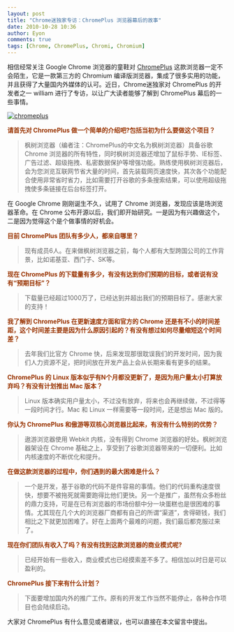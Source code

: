 ```yaml
---
layout: post
title: "Chrome迷独家专访：ChromePlus 浏览器幕后的故事"
date: 2010-10-28 10:36
author: Eyon
comments: true
tags: [Chrome, ChromePlus, Chromi, Chromium]
---
```

相信经常关注 Google Chrome 浏览器的童鞋对 [ChromePlus](http://www.chromeplus.org) 这款浏览器一定不会陌生，它是一款第三方的 Chromium 编译版浏览器，集成了很多实用的功能，并且获得了大量国内外媒体的认可。近日，Chrome迷独家对 ChromePlus 的开发者之一 william 进行了专访，以让广大读者能够了解到 ChromePlus 幕后的一些事情。

<a href="http://img.chromi.org/2010/10/chromeplus1.png">![](http://img.chromi.org/2010/10/chromeplus1.png "chromeplus")</a>

**<span style="color: #993300;">请首先对 ChromePlus 做一个简单的介绍吧?包括当初为什么要做这个项目？</span>**



>枫树浏览器（编者注：ChromePlus的中文名为枫树浏览器）具备谷歌 Chrome 浏览器的所有特性，同时枫树浏览器还增加了鼠标手势、IE标签、广告过滤、超级拖拽、私密数据保护等增强功能。熟练使用枫树浏览器后，会为您浏览互联网节省大量的时间，首先装载网页速度快，其次各个功能配合使用非常省时省力，比如需要打开谷歌的多条搜索结果，可以使用超级拖拽使多条链接在后台标签打开。

在 Google Chrome 刚刚诞生不久，试用了 Chrome 浏览器，发现应该是场浏览器革命。在 Chrome 公布开源以后，我们即开始研究。一是因为有兴趣做这个，二是因为觉得这个是个做事情的好机会。



<span style="color: #993300;">**目前 ChromePlus 团队有多少人，都来自哪里？**</span>





>现有成员6人。在来做枫树浏览器之前，每个人都有大型跨国公司的工作背景，比如诺基亚、西门子、SK等。





**<span style="color: #993300;">现在 ChromePlus 的下载量有多少，有没有达到你们预期的目标，或者说有没有“预期目标”？</span>**





>下载量已经超过1000万了，已经达到并超出我们的预期目标了。感谢大家的支持！





<span style="color: #993300;">**我了解到 ChromePlus 在更新速度方面和官方的 Chrome 还是有不小的时间差距，这个时间差主要是因为什么原因引起的？有没有想过如何尽量缩短这个时间差？**</span>





>去年我们比官方 Chrome 快，后来发现那很耽误我们的开发时间，因为我们人力资源不足，把时间放在开发产品上会从长期来看有更多的结果。





**<span style="color: #993300;">ChromePlus 的 Linux 版本似乎有N个月都没更新了，是因为用户量太小打算放弃吗？有没有计划推出 Mac 版本？</span>**





>Linux 版本确实用户量太小，不过没有放弃，将来也会再继续做，不过得等一段时间才行。Mac 和 Linux 一样需要等一段时间，还是想出 Mac 版的。





**<span style="color: #993300;">你认为 ChromePlus 和傲游等双核心浏览器比起来，有没有什么特别的优势？</span>**





>遨游浏览器使用 Webkit 内核，没有得到 Chrome 浏览器的好处。枫树浏览器架设在 Chrome 基础之上，享受到了谷歌浏览器带来的一切便利。比如内核速度的不断优化和提升。





**<span style="color: #993300;">在做这款浏览器的过程中，你们遇到的最大困难是什么？</span>**





>一个是开发，基于谷歌的代码不是件容易的事情。他们的代码重构速度很快，想要不被拖死就需要跑得比他们更快。另一个是推广，虽然有众多粉丝的鼎力支持，可是在已有浏览器的市场份额中分一块蛋糕也是很困难的事情。尤其现在几个大的浏览器厂商都有自己的所谓“渠道”，舍得砸钱，我们相比之下就更加困难了。好在上面两个最难的问题，我们最后都克服过来了。





**<span style="color: #993300;">现在你们团队有收入了吗？有没有找到这款浏览器的商业模式呢?</span>**





>已经开始有一些收入，商业模式也已经摸索差不多了。相信加以时日是可以盈利的。





**<span style="color: #993300;">ChromePlus 接下来有什么计划？</span>**





>下面要增加国内外的推广工作。原有的开发工作当然不能停止，各种合作项目也会陆续启动。



大家对 ChromePlus 有什么意见或者建议，也可以直接在本文留言中提出。
